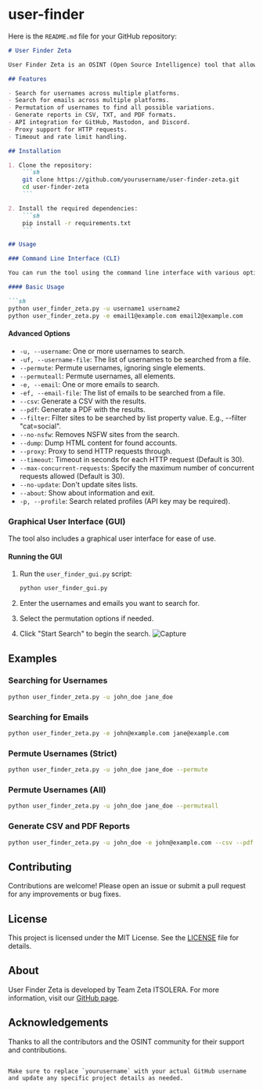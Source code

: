 # user-finder
Here is the `README.md` file for your GitHub repository:

```markdown
# User Finder Zeta

User Finder Zeta is an OSINT (Open Source Intelligence) tool that allows you to search for accounts by username or email across various social media platforms. The tool can generate reports in CSV, TXT, and PDF formats.

## Features

- Search for usernames across multiple platforms.
- Search for emails across multiple platforms.
- Permutation of usernames to find all possible variations.
- Generate reports in CSV, TXT, and PDF formats.
- API integration for GitHub, Mastodon, and Discord.
- Proxy support for HTTP requests.
- Timeout and rate limit handling.

## Installation

1. Clone the repository:
    ```sh
    git clone https://github.com/yourusername/user-finder-zeta.git
    cd user-finder-zeta
    ```

2. Install the required dependencies:
    ```sh
    pip install -r requirements.txt
    ```

## Usage

### Command Line Interface (CLI)

You can run the tool using the command line interface with various options.

#### Basic Usage

```sh
python user_finder_zeta.py -u username1 username2 
python user_finder_zeta.py -e email1@example.com email2@example.com

```

#### Advanced Options

- `-u, --username`: One or more usernames to search.
- `-uf, --username-file`: The list of usernames to be searched from a file.
- `--permute`: Permute usernames, ignoring single elements.
- `--permuteall`: Permute usernames, all elements.
- `-e, --email`: One or more emails to search.
- `-ef, --email-file`: The list of emails to be searched from a file.
- `--csv`: Generate a CSV with the results.
- `--pdf`: Generate a PDF with the results.
- `--filter`: Filter sites to be searched by list property value. E.g., --filter "cat=social".
- `--no-nsfw`: Removes NSFW sites from the search.
- `--dump`: Dump HTML content for found accounts.
- `--proxy`: Proxy to send HTTP requests through.
- `--timeout`: Timeout in seconds for each HTTP request (Default is 30).
- `--max-concurrent-requests`: Specify the maximum number of concurrent requests allowed (Default is 30).
- `--no-update`: Don't update sites lists.
- `--about`: Show about information and exit.
- `-p, --profile`: Search related profiles (API key may be required).

### Graphical User Interface (GUI)

The tool also includes a graphical user interface for ease of use.

#### Running the GUI

1. Run the `user_finder_gui.py` script:
    ```sh
    python user_finder_gui.py
    ```

2. Enter the usernames and emails you want to search for.
3. Select the permutation options if needed.
4. Click "Start Search" to begin the search.
![Capture](https://github.com/matalha786/user-finder/assets/85659813/c7778618-5345-4484-99fc-c2aa3c4cdf0d)

## Examples

### Searching for Usernames

```sh
python user_finder_zeta.py -u john_doe jane_doe
```

### Searching for Emails

```sh
python user_finder_zeta.py -e john@example.com jane@example.com
```

### Permute Usernames (Strict)

```sh
python user_finder_zeta.py -u john_doe jane_doe --permute
```

### Permute Usernames (All)

```sh
python user_finder_zeta.py -u john_doe jane_doe --permuteall
```

### Generate CSV and PDF Reports

```sh
python user_finder_zeta.py -u john_doe -e john@example.com --csv --pdf
```

## Contributing

Contributions are welcome! Please open an issue or submit a pull request for any improvements or bug fixes.

## License

This project is licensed under the MIT License. See the [LICENSE](LICENSE) file for details.

## About

User Finder Zeta is developed by Team Zeta ITSOLERA. For more information, visit our [GitHub page](https://github.com/yourusername/user-finder-zeta).

## Acknowledgements

Thanks to all the contributors and the OSINT community for their support and contributions.

```

Make sure to replace `yourusername` with your actual GitHub username and update any specific project details as needed.

